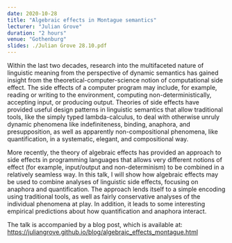 ```yaml
---
date: 2020-10-28
title: "Algebraic effects in Montague semantics"
lecturer: "Julian Grove"
duration: "2 hours"
venue: "Gothenburg"
slides: ./Julian Grove 28.10.pdf
---
```




 Within the last two decades, research into the multifaceted nature of linguistic meaning from the perspective of dynamic semantics has gained insight from the theoretical-computer-science notion of computational side effect. The side effects of a computer program may include, for example, reading or writing to the environment, computing non-deterministically, accepting input, or producing output. Theories of side effects have provided useful design patterns in linguistic semantics that allow traditional tools, like the simply typed lambda-calculus, to deal with otherwise unruly dynamic phenomena like indefiniteness, binding, anaphora, and presupposition, as well as apparently non-compositional phenomena, like quantification, in a systematic, elegant, and compositional way.

More recently, the theory of algebraic effects has provided an approach to side effects in programming languages that allows very different notions of effect (for example, input/output and non-determinism) to be combined in a relatively seamless way. In this talk, I will show how algebraic effects may be used to combine analyses of linguistic side effects, focusing on anaphora and quantification. The approach lends itself to a simple encoding using traditional tools, as well as fairly conservative analyses of the individual phenomena at play. In addition, it leads to some interesting empirical predictions about how quantification and anaphora interact.

The talk is accompanied by a blog post, which is available at: https://juliangrove.github.io/blog/algebraic_effects_montague.html


